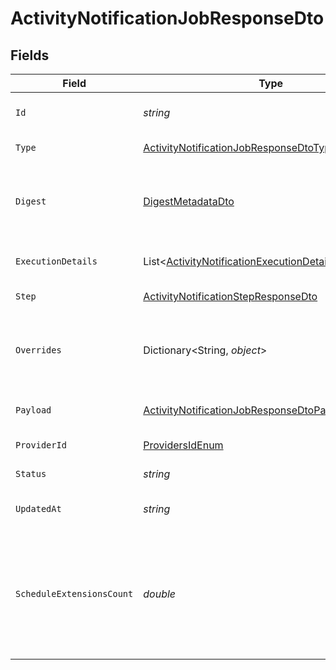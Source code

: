 # ActivityNotificationJobResponseDto


## Fields

| Field                                                                                                                             | Type                                                                                                                              | Required                                                                                                                          | Description                                                                                                                       | Example                                                                                                                           |
| --------------------------------------------------------------------------------------------------------------------------------- | --------------------------------------------------------------------------------------------------------------------------------- | --------------------------------------------------------------------------------------------------------------------------------- | --------------------------------------------------------------------------------------------------------------------------------- | --------------------------------------------------------------------------------------------------------------------------------- |
| `Id`                                                                                                                              | *string*                                                                                                                          | :heavy_check_mark:                                                                                                                | Unique identifier of the job                                                                                                      |                                                                                                                                   |
| `Type`                                                                                                                            | [ActivityNotificationJobResponseDtoType](../../Models/Components/ActivityNotificationJobResponseDtoType.md)                       | :heavy_check_mark:                                                                                                                | Type of the job                                                                                                                   |                                                                                                                                   |
| `Digest`                                                                                                                          | [DigestMetadataDto](../../Models/Components/DigestMetadataDto.md)                                                                 | :heavy_minus_sign:                                                                                                                | Optional digest for the job, including metadata and events                                                                        |                                                                                                                                   |
| `ExecutionDetails`                                                                                                                | List<[ActivityNotificationExecutionDetailResponseDto](../../Models/Components/ActivityNotificationExecutionDetailResponseDto.md)> | :heavy_check_mark:                                                                                                                | Execution details of the job                                                                                                      |                                                                                                                                   |
| `Step`                                                                                                                            | [ActivityNotificationStepResponseDto](../../Models/Components/ActivityNotificationStepResponseDto.md)                             | :heavy_check_mark:                                                                                                                | Step details of the job                                                                                                           |                                                                                                                                   |
| `Overrides`                                                                                                                       | Dictionary<String, *object*>                                                                                                      | :heavy_minus_sign:                                                                                                                | Optional context object for additional error details.                                                                             | {<br/>"workflowId": "some_wf_id",<br/>"stepId": "some_wf_id"<br/>}                                                                |
| `Payload`                                                                                                                         | [ActivityNotificationJobResponseDtoPayload](../../Models/Components/ActivityNotificationJobResponseDtoPayload.md)                 | :heavy_minus_sign:                                                                                                                | Optional payload for the job                                                                                                      |                                                                                                                                   |
| `ProviderId`                                                                                                                      | [ProvidersIdEnum](../../Models/Components/ProvidersIdEnum.md)                                                                     | :heavy_check_mark:                                                                                                                | Provider ID of the job                                                                                                            |                                                                                                                                   |
| `Status`                                                                                                                          | *string*                                                                                                                          | :heavy_check_mark:                                                                                                                | Status of the job                                                                                                                 |                                                                                                                                   |
| `UpdatedAt`                                                                                                                       | *string*                                                                                                                          | :heavy_minus_sign:                                                                                                                | Updated time of the notification                                                                                                  |                                                                                                                                   |
| `ScheduleExtensionsCount`                                                                                                         | *double*                                                                                                                          | :heavy_minus_sign:                                                                                                                | The number of times the digest/delay job has been extended to align with the subscribers schedule                                 |                                                                                                                                   |